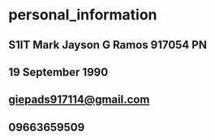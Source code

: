 # personal_information
## S1IT Mark Jayson G Ramos 917054 PN
## 19 September 1990
## giepads917114@gmail.com
## 09663659509